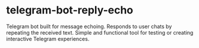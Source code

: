 # telegram-bot-reply-echo
Telegram bot built for message echoing. Responds to user chats by repeating the received text. Simple and functional tool for testing or creating interactive Telegram experiences. 
